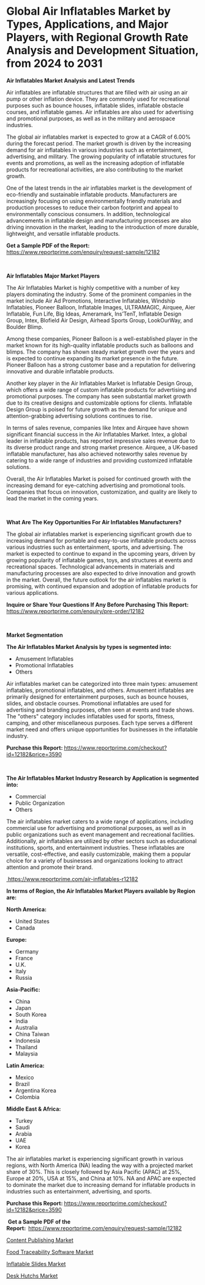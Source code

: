 <p><h1>Global Air Inflatables Market by Types, Applications, and Major Players, with Regional Growth Rate Analysis and Development Situation, from 2024 to 2031</h1></p><p><strong>Air Inflatables Market Analysis and Latest Trends</strong></p>
<p><p>Air inflatables are inflatable structures that are filled with air using an air pump or other inflation device. They are commonly used for recreational purposes such as bounce houses, inflatable slides, inflatable obstacle courses, and inflatable games. Air inflatables are also used for advertising and promotional purposes, as well as in the military and aerospace industries.</p><p>The global air inflatables market is expected to grow at a CAGR of 6.00% during the forecast period. The market growth is driven by the increasing demand for air inflatables in various industries such as entertainment, advertising, and military. The growing popularity of inflatable structures for events and promotions, as well as the increasing adoption of inflatable products for recreational activities, are also contributing to the market growth.</p><p>One of the latest trends in the air inflatables market is the development of eco-friendly and sustainable inflatable products. Manufacturers are increasingly focusing on using environmentally friendly materials and production processes to reduce their carbon footprint and appeal to environmentally conscious consumers. In addition, technological advancements in inflatable design and manufacturing processes are also driving innovation in the market, leading to the introduction of more durable, lightweight, and versatile inflatable products.</p></p>
<p><strong>Get a Sample PDF of the Report:&nbsp;</strong> <a href="https://www.reportprime.com/enquiry/request-sample/12182">https://www.reportprime.com/enquiry/request-sample/12182</a></p>
<p>&nbsp;</p>
<p><strong>Air Inflatables Major Market Players</strong></p>
<p><p>The Air Inflatables Market is highly competitive with a number of key players dominating the industry. Some of the prominent companies in the market include Air Ad Promotions, Interactive Inflatables, Windship Inflatables, Pioneer Balloon, Inflatable Images, ULTRAMAGIC, Airquee, Aier Inflatable, Fun Life, Big Ideas, Ameramark, Ins’TenT, Inflatable Design Group, Intex, Blofield Air Design, Airhead Sports Group, LookOurWay, and Boulder Blimp.</p><p>Among these companies, Pioneer Balloon is a well-established player in the market known for its high-quality inflatable products such as balloons and blimps. The company has shown steady market growth over the years and is expected to continue expanding its market presence in the future. Pioneer Balloon has a strong customer base and a reputation for delivering innovative and durable inflatable products.</p><p>Another key player in the Air Inflatables Market is Inflatable Design Group, which offers a wide range of custom inflatable products for advertising and promotional purposes. The company has seen substantial market growth due to its creative designs and customizable options for clients. Inflatable Design Group is poised for future growth as the demand for unique and attention-grabbing advertising solutions continues to rise.</p><p>In terms of sales revenue, companies like Intex and Airquee have shown significant financial success in the Air Inflatables Market. Intex, a global leader in inflatable products, has reported impressive sales revenue due to its diverse product range and strong market presence. Airquee, a UK-based inflatable manufacturer, has also achieved noteworthy sales revenue by catering to a wide range of industries and providing customized inflatable solutions.</p><p>Overall, the Air Inflatables Market is poised for continued growth with the increasing demand for eye-catching advertising and promotional tools. Companies that focus on innovation, customization, and quality are likely to lead the market in the coming years.</p></p>
<p>&nbsp;</p>
<p><strong>What Are The Key Opportunities For Air Inflatables Manufacturers?</strong></p>
<p><p>The global air inflatables market is experiencing significant growth due to increasing demand for portable and easy-to-use inflatable products across various industries such as entertainment, sports, and advertising. The market is expected to continue to expand in the upcoming years, driven by growing popularity of inflatable games, toys, and structures at events and recreational spaces. Technological advancements in materials and manufacturing processes are also expected to drive innovation and growth in the market. Overall, the future outlook for the air inflatables market is promising, with continued expansion and adoption of inflatable products for various applications.</p></p>
<p><strong>Inquire or Share Your Questions If Any Before Purchasing This Report:</strong> <a href="https://www.reportprime.com/enquiry/pre-order/12182">https://www.reportprime.com/enquiry/pre-order/12182</a></p>
<p>&nbsp;</p>
<p><strong>Market Segmentation</strong></p>
<p><strong>The Air Inflatables Market Analysis by types is segmented into:</strong></p>
<p><ul><li>Amusement Inflatables</li><li>Promotional Inflatables</li><li>Others</li></ul></p>
<p><p>Air inflatables market can be categorized into three main types: amusement inflatables, promotional inflatables, and others. Amusement inflatables are primarily designed for entertainment purposes, such as bounce houses, slides, and obstacle courses. Promotional inflatables are used for advertising and branding purposes, often seen at events and trade shows. The "others" category includes inflatables used for sports, fitness, camping, and other miscellaneous purposes. Each type serves a different market need and offers unique opportunities for businesses in the inflatable industry.</p></p>
<p><strong>Purchase this Report:&nbsp;</strong><a href="https://www.reportprime.com/checkout?id=12182&price=3590">https://www.reportprime.com/checkout?id=12182&price=3590</a></p>
<p>&nbsp;</p>
<p><strong>The Air Inflatables Market Industry Research by Application is segmented into:</strong></p>
<p><ul><li>Commercial</li><li>Public Organization</li><li>Others</li></ul></p>
<p><p>The air inflatables market caters to a wide range of applications, including commercial use for advertising and promotional purposes, as well as in public organizations such as event management and recreational facilities. Additionally, air inflatables are utilized by other sectors such as educational institutions, sports, and entertainment industries. These inflatables are versatile, cost-effective, and easily customizable, making them a popular choice for a variety of businesses and organizations looking to attract attention and promote their brand.</p></p>
<p><a href="https://www.reportprime.com/air-inflatables-r12182">&nbsp;https://www.reportprime.com/air-inflatables-r12182</a></p>
<p><strong>In terms of Region, the Air Inflatables Market Players available by Region are:</strong></p>
<p>
    <p> <strong> North America: </strong>
        <ul>
            <li>United States</li>
            <li>Canada</li>
        </ul>
        </p> 
    <p> <strong> Europe: </strong>
        <ul>
            <li>Germany</li>
            <li>France</li>
            <li>U.K.</li>
            <li>Italy</li>
            <li>Russia</li>
        </ul>
        </p> 
    <p> <strong> Asia-Pacific: </strong>
        <ul>
            <li>China</li>
            <li>Japan</li>
            <li>South Korea</li>
            <li>India</li>
            <li>Australia</li>
            <li>China Taiwan</li>
            <li>Indonesia</li>
            <li>Thailand</li>
            <li>Malaysia</li>
        </ul>
        </p> 
    <p> <strong> Latin America: </strong>
        <ul>
            <li>Mexico</li>
            <li>Brazil</li>
            <li>Argentina Korea</li>
            <li>Colombia</li>
        </ul>
        </p> 
    <p> <strong> Middle East & Africa: </strong>
        <ul>
            <li>Turkey</li>
            <li>Saudi</li>
            <li>Arabia</li>
            <li>UAE</li>
            <li>Korea</li>
        </ul>
    </p>
    </p>
<p><p>The air inflatables market is experiencing significant growth in various regions, with North America (NA) leading the way with a projected market share of 30%. This is closely followed by Asia Pacific (APAC) at 25%, Europe at 20%, USA at 15%, and China at 10%. NA and APAC are expected to dominate the market due to increasing demand for inflatable products in industries such as entertainment, advertising, and sports.</p></p>
<p><strong>Purchase this Report: </strong><a href="https://www.reportprime.com/checkout?id=12182&price=3590">https://www.reportprime.com/checkout?id=12182&price=3590</a></p>
<p>&nbsp;<strong>Get a Sample PDF of the Report:&nbsp;&nbsp;</strong><a href="https://www.reportprime.com/enquiry/request-sample/12182">https://www.reportprime.com/enquiry/request-sample/12182</a></p>
<p><strong></strong></p>
<p><p><a href="https://www.linkedin.com/pulse/content-publishing-market-trends-analysis-forecasted-period-rhblf">Content Publishing Market</a></p><p><a href="https://www.linkedin.com/pulse/food-traceability-software-market-competitive-analysis-trends-o7fgf">Food Traceability Software Market</a></p><p><a href="https://github.com/LitzyGulgowski2023/Market-Research-Report-List-1/blob/main/inflatable-slides-market.md">Inflatable Slides Market</a></p><p><a href="https://github.com/HarmonyBogan1944/Market-Research-Report-List-1/blob/main/desk-hutchs-market.md">Desk Hutchs Market</a></p></p>